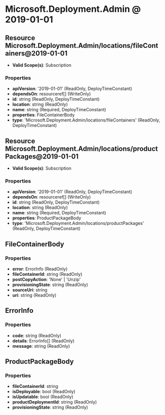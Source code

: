 # Microsoft.Deployment.Admin @ 2019-01-01

## Resource Microsoft.Deployment.Admin/locations/fileContainers@2019-01-01
* **Valid Scope(s)**: Subscription
### Properties
* **apiVersion**: '2019-01-01' (ReadOnly, DeployTimeConstant)
* **dependsOn**: resourceref[] (WriteOnly)
* **id**: string (ReadOnly, DeployTimeConstant)
* **location**: string (ReadOnly)
* **name**: string (Required, DeployTimeConstant)
* **properties**: FileContainerBody
* **type**: 'Microsoft.Deployment.Admin/locations/fileContainers' (ReadOnly, DeployTimeConstant)

## Resource Microsoft.Deployment.Admin/locations/productPackages@2019-01-01
* **Valid Scope(s)**: Subscription
### Properties
* **apiVersion**: '2019-01-01' (ReadOnly, DeployTimeConstant)
* **dependsOn**: resourceref[] (WriteOnly)
* **id**: string (ReadOnly, DeployTimeConstant)
* **location**: string (ReadOnly)
* **name**: string (Required, DeployTimeConstant)
* **properties**: ProductPackageBody
* **type**: 'Microsoft.Deployment.Admin/locations/productPackages' (ReadOnly, DeployTimeConstant)

## FileContainerBody
### Properties
* **error**: ErrorInfo (ReadOnly)
* **fileContainerId**: string (ReadOnly)
* **postCopyAction**: 'None' | 'Unzip'
* **provisioningState**: string (ReadOnly)
* **sourceUri**: string
* **uri**: string (ReadOnly)

## ErrorInfo
### Properties
* **code**: string (ReadOnly)
* **details**: ErrorInfo[] (ReadOnly)
* **message**: string (ReadOnly)

## ProductPackageBody
### Properties
* **fileContainerId**: string
* **isDeployable**: bool (ReadOnly)
* **isUpdatable**: bool (ReadOnly)
* **productDeploymentId**: string (ReadOnly)
* **provisioningState**: string (ReadOnly)

